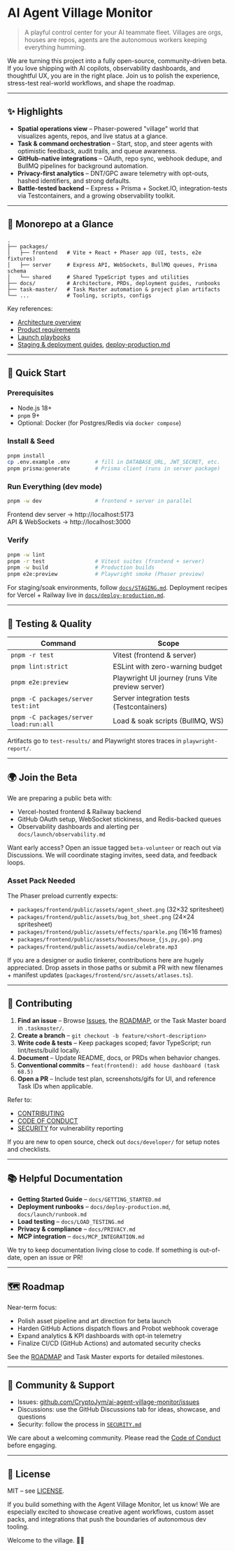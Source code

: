 # AI Agent Village Monitor

> A playful control center for your AI teammate fleet. Villages are orgs, houses are repos, agents are the autonomous workers keeping everything humming.

We are turning this project into a fully open-source, community-driven beta. If you love shipping with AI copilots, observability dashboards, and thoughtful UX, you are in the right place. Join us to polish the experience, stress-test real-world workflows, and shape the roadmap.

---

## ✨ Highlights

- **Spatial operations view** – Phaser-powered "village" world that visualizes agents, repos, and live status at a glance.
- **Task & command orchestration** – Start, stop, and steer agents with optimistic feedback, audit trails, and queue awareness.
- **GitHub-native integrations** – OAuth, repo sync, webhook dedupe, and BullMQ pipelines for background automation.
- **Privacy-first analytics** – DNT/GPC aware telemetry with opt-outs, hashed identifiers, and strong defaults.
- **Battle-tested backend** – Express + Prisma + Socket.IO, integration-tests via Testcontainers, and a growing observability toolkit.

---

## 🧱 Monorepo at a Glance

```
.
├── packages/
│   ├── frontend   # Vite + React + Phaser app (UI, tests, e2e fixtures)
│   ├── server     # Express API, WebSockets, BullMQ queues, Prisma schema
│   └── shared     # Shared TypeScript types and utilities
├── docs/          # Architecture, PRDs, deployment guides, runbooks
├── task-master/   # Task Master automation & project plan artifacts
└── ...            # Tooling, scripts, configs
```

Key references:

- [Architecture overview](docs/ARCHITECTURE.md)
- [Product requirements](docs/PRD.md)
- [Launch playbooks](docs/launch/)
- [Staging & deployment guides](docs/STAGING.md), [deploy-production.md](docs/deploy-production.md)

---

## 🚀 Quick Start

### Prerequisites

- Node.js 18+
- `pnpm` 9+
- Optional: Docker (for Postgres/Redis via `docker compose`)

### Install & Seed

```bash
pnpm install
cp .env.example .env        # fill in DATABASE_URL, JWT_SECRET, etc.
pnpm prisma:generate        # Prisma client (runs in server package)
```

### Run Everything (dev mode)

```bash
pnpm -w dev                 # frontend + server in parallel
```

Frontend dev server → http://localhost:5173  
API & WebSockets → http://localhost:3000

### Verify

```bash
pnpm -w lint
pnpm -r test                # Vitest suites (frontend + server)
pnpm -w build               # Production builds
pnpm e2e:preview            # Playwright smoke (Phaser preview)
```

For staging/soak environments, follow [`docs/STAGING.md`](docs/STAGING.md). Deployment recipes for Vercel + Railway live in [`docs/deploy-production.md`](docs/deploy-production.md).

---

## 🧪 Testing & Quality

| Command                                | Scope                                            |
| -------------------------------------- | ------------------------------------------------ |
| `pnpm -r test`                         | Vitest (frontend & server)                       |
| `pnpm lint:strict`                     | ESLint with zero-warning budget                  |
| `pnpm e2e:preview`                     | Playwright UI journey (runs Vite preview server) |
| `pnpm -C packages/server test:int`     | Server integration tests (Testcontainers)        |
| `pnpm -C packages/server load:run:all` | Load & soak scripts (BullMQ, WS)                 |

Artifacts go to `test-results/` and Playwright stores traces in `playwright-report/`.

---

## 🌍 Join the Beta

We are preparing a public beta with:

- Vercel-hosted frontend & Railway backend
- GitHub OAuth setup, WebSocket stickiness, and Redis-backed queues
- Observability dashboards and alerting per `docs/launch/observability.md`

Want early access? Open an issue tagged `beta-volunteer` or reach out via Discussions. We will coordinate staging invites, seed data, and feedback loops.

### Asset Pack Needed

The Phaser preload currently expects:

- `packages/frontend/public/assets/agent_sheet.png` (32×32 spritesheet)
- `packages/frontend/public/assets/bug_bot_sheet.png` (24×24 spritesheet)
- `packages/frontend/public/assets/effects/sparkle.png` (16×16 frames)
- `packages/frontend/public/assets/houses/house_{js,py,go}.png`
- `packages/frontend/public/assets/audio/celebrate.mp3`

If you are a designer or audio tinkerer, contributions here are hugely appreciated. Drop assets in those paths or submit a PR with new filenames + manifest updates (`packages/frontend/src/assets/atlases.ts`).

---

## 🤝 Contributing

1. **Find an issue** – Browse [Issues](https://github.com/CryptoJym/ai-agent-village-monitor/issues), the [ROADMAP](ROADMAP.md), or the Task Master board in `.taskmaster/`.
2. **Create a branch** – `git checkout -b feature/<short-description>`
3. **Write code & tests** – Keep packages scoped; favor TypeScript; run lint/tests/build locally.
4. **Document** – Update README, docs, or PRDs when behavior changes.
5. **Conventional commits** – `feat(frontend): add house dashboard (task 68.5)`
6. **Open a PR** – Include test plan, screenshots/gifs for UI, and reference Task IDs when applicable.

Refer to:

- [CONTRIBUTING](CONTRIBUTING.md)
- [CODE OF CONDUCT](CODE_OF_CONDUCT.md)
- [SECURITY](SECURITY.md) for vulnerability reporting

If you are new to open source, check out `docs/developer/` for setup notes and checklists.

---

## 📚 Helpful Documentation

- **Getting Started Guide** – `docs/GETTING_STARTED.md`
- **Deployment runbooks** – `docs/deploy-production.md`, `docs/launch/runbook.md`
- **Load testing** – `docs/LOAD_TESTING.md`
- **Privacy & compliance** – `docs/PRIVACY.md`
- **MCP integration** – `docs/MCP_INTEGRATION.md`

We try to keep documentation living close to code. If something is out-of-date, open an issue or PR!

---

## 🗺️ Roadmap

Near-term focus:

- Polish asset pipeline and art direction for beta launch
- Harden GitHub Actions dispatch flows and Probot webhook coverage
- Expand analytics & KPI dashboards with opt-in telemetry
- Finalize CI/CD (GitHub Actions) and automated security checks

See the [ROADMAP](ROADMAP.md) and Task Master exports for detailed milestones.

---

## 💬 Community & Support

- Issues: [github.com/CryptoJym/ai-agent-village-monitor/issues](https://github.com/CryptoJym/ai-agent-village-monitor/issues)
- Discussions: use the GitHub Discussions tab for ideas, showcase, and questions
- Security: follow the process in [`SECURITY.md`](SECURITY.md)

We care about a welcoming community. Please read the [Code of Conduct](CODE_OF_CONDUCT.md) before engaging.

---

## 📄 License

MIT – see [LICENSE](LICENSE).

If you build something with the Agent Village Monitor, let us know! We are especially excited to showcase creative agent workflows, custom asset packs, and integrations that push the boundaries of autonomous dev tooling.

Welcome to the village. 🏡🤖
